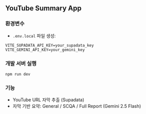 ## YouTube Summary App

### 환경변수
- `.env.local` 파일 생성:
```
VITE_SUPADATA_API_KEY=your_supadata_key
VITE_GEMINI_API_KEY=your_gemini_key
```

### 개발 서버 실행
```
npm run dev
```

### 기능
- YouTube URL 자막 추출 (Supadata)
- 자막 기반 요약: General / SCQA / Full Report (Gemini 2.5 Flash)
